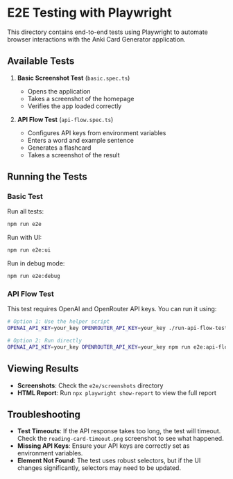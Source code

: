 # E2E Testing with Playwright

This directory contains end-to-end tests using Playwright to automate browser interactions with the Anki Card Generator application.

## Available Tests

1. **Basic Screenshot Test** (`basic.spec.ts`)
   - Opens the application
   - Takes a screenshot of the homepage
   - Verifies the app loaded correctly

2. **API Flow Test** (`api-flow.spec.ts`)
   - Configures API keys from environment variables
   - Enters a word and example sentence
   - Generates a flashcard
   - Takes a screenshot of the result

## Running the Tests

### Basic Test

Run all tests:

```bash
npm run e2e
```

Run with UI:

```bash
npm run e2e:ui
```

Run in debug mode:

```bash
npm run e2e:debug
```

### API Flow Test

This test requires OpenAI and OpenRouter API keys. You can run it using:

```bash
# Option 1: Use the helper script
OPENAI_API_KEY=your_key OPENROUTER_API_KEY=your_key ./run-api-flow-test.sh

# Option 2: Run directly
OPENAI_API_KEY=your_key OPENROUTER_API_KEY=your_key npm run e2e:api-flow
```

## Viewing Results

- **Screenshots**: Check the `e2e/screenshots` directory
- **HTML Report**: Run `npx playwright show-report` to view the full report

## Troubleshooting

- **Test Timeouts**: If the API response takes too long, the test will timeout. Check the `reading-card-timeout.png` screenshot to see what happened.
- **Missing API Keys**: Ensure your API keys are correctly set as environment variables.
- **Element Not Found**: The test uses robust selectors, but if the UI changes significantly, selectors may need to be updated. 